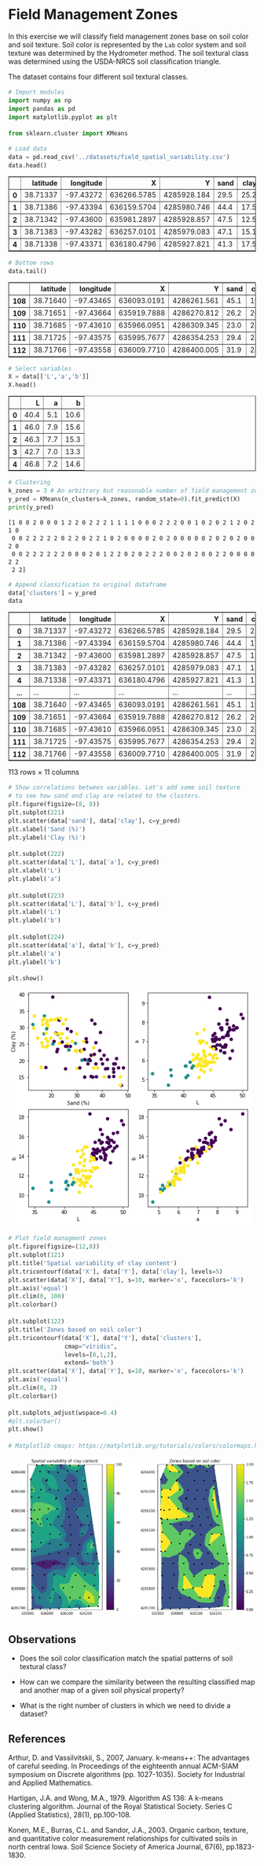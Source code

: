 # Field Management Zones

In this exercise we will classify field management zones base on soil color and soil texture. Soil color is represented by the `Lab` color system and soil texture was determined by the Hydrometer method. The soil textural class was determined using the USDA-NRCS soil classification triangle.

The dataset contains four different soil textural classes.


```python
# Import modules
import numpy as np
import pandas as pd
import matplotlib.pyplot as plt

from sklearn.cluster import KMeans

```


```python
# Load data
data = pd.read_csv('../datasets/field_spatial_variability.csv')
data.head()

```




<div>
<style scoped>
    .dataframe tbody tr th:only-of-type {
        vertical-align: middle;
    }

    .dataframe tbody tr th {
        vertical-align: top;
    }

    .dataframe thead th {
        text-align: right;
    }
</style>
<table border="1" class="dataframe">
  <thead>
    <tr style="text-align: right;">
      <th></th>
      <th>latitude</th>
      <th>longitude</th>
      <th>X</th>
      <th>Y</th>
      <th>sand</th>
      <th>clay</th>
      <th>L</th>
      <th>a</th>
      <th>b</th>
      <th>textural_class</th>
    </tr>
  </thead>
  <tbody>
    <tr>
      <th>0</th>
      <td>38.71337</td>
      <td>-97.43272</td>
      <td>636266.5785</td>
      <td>4285928.184</td>
      <td>29.5</td>
      <td>25.2</td>
      <td>40.4</td>
      <td>5.1</td>
      <td>10.6</td>
      <td>Loam</td>
    </tr>
    <tr>
      <th>1</th>
      <td>38.71386</td>
      <td>-97.43394</td>
      <td>636159.5704</td>
      <td>4285980.746</td>
      <td>44.4</td>
      <td>17.5</td>
      <td>46.0</td>
      <td>7.9</td>
      <td>15.6</td>
      <td>Loam</td>
    </tr>
    <tr>
      <th>2</th>
      <td>38.71342</td>
      <td>-97.43600</td>
      <td>635981.2897</td>
      <td>4285928.857</td>
      <td>47.5</td>
      <td>12.5</td>
      <td>46.3</td>
      <td>7.7</td>
      <td>15.3</td>
      <td>Loam</td>
    </tr>
    <tr>
      <th>3</th>
      <td>38.71383</td>
      <td>-97.43282</td>
      <td>636257.0101</td>
      <td>4285979.083</td>
      <td>47.1</td>
      <td>15.1</td>
      <td>42.7</td>
      <td>7.0</td>
      <td>13.3</td>
      <td>Loam</td>
    </tr>
    <tr>
      <th>4</th>
      <td>38.71338</td>
      <td>-97.43371</td>
      <td>636180.4796</td>
      <td>4285927.821</td>
      <td>41.3</td>
      <td>17.5</td>
      <td>46.8</td>
      <td>7.2</td>
      <td>14.6</td>
      <td>Loam</td>
    </tr>
  </tbody>
</table>
</div>




```python
# Bottom rows
data.tail()

```




<div>
<style scoped>
    .dataframe tbody tr th:only-of-type {
        vertical-align: middle;
    }

    .dataframe tbody tr th {
        vertical-align: top;
    }

    .dataframe thead th {
        text-align: right;
    }
</style>
<table border="1" class="dataframe">
  <thead>
    <tr style="text-align: right;">
      <th></th>
      <th>latitude</th>
      <th>longitude</th>
      <th>X</th>
      <th>Y</th>
      <th>sand</th>
      <th>clay</th>
      <th>L</th>
      <th>a</th>
      <th>b</th>
      <th>textural_class</th>
    </tr>
  </thead>
  <tbody>
    <tr>
      <th>108</th>
      <td>38.71640</td>
      <td>-97.43465</td>
      <td>636093.0191</td>
      <td>4286261.561</td>
      <td>45.1</td>
      <td>19.0</td>
      <td>46.6</td>
      <td>7.2</td>
      <td>14.8</td>
      <td>Loam</td>
    </tr>
    <tr>
      <th>109</th>
      <td>38.71651</td>
      <td>-97.43664</td>
      <td>635919.7888</td>
      <td>4286270.812</td>
      <td>26.2</td>
      <td>26.8</td>
      <td>42.5</td>
      <td>5.8</td>
      <td>11.5</td>
      <td>Loam</td>
    </tr>
    <tr>
      <th>110</th>
      <td>38.71685</td>
      <td>-97.43610</td>
      <td>635966.0951</td>
      <td>4286309.345</td>
      <td>23.0</td>
      <td>28.1</td>
      <td>42.9</td>
      <td>5.7</td>
      <td>11.5</td>
      <td>Clay loam</td>
    </tr>
    <tr>
      <th>111</th>
      <td>38.71725</td>
      <td>-97.43575</td>
      <td>635995.7677</td>
      <td>4286354.253</td>
      <td>29.4</td>
      <td>23.0</td>
      <td>44.4</td>
      <td>5.9</td>
      <td>11.9</td>
      <td>Loam</td>
    </tr>
    <tr>
      <th>112</th>
      <td>38.71766</td>
      <td>-97.43558</td>
      <td>636009.7710</td>
      <td>4286400.005</td>
      <td>31.9</td>
      <td>23.0</td>
      <td>45.0</td>
      <td>6.2</td>
      <td>12.8</td>
      <td>Loam</td>
    </tr>
  </tbody>
</table>
</div>




```python
# Select variables
X = data[['L','a','b']]
X.head()

```




<div>
<style scoped>
    .dataframe tbody tr th:only-of-type {
        vertical-align: middle;
    }

    .dataframe tbody tr th {
        vertical-align: top;
    }

    .dataframe thead th {
        text-align: right;
    }
</style>
<table border="1" class="dataframe">
  <thead>
    <tr style="text-align: right;">
      <th></th>
      <th>L</th>
      <th>a</th>
      <th>b</th>
    </tr>
  </thead>
  <tbody>
    <tr>
      <th>0</th>
      <td>40.4</td>
      <td>5.1</td>
      <td>10.6</td>
    </tr>
    <tr>
      <th>1</th>
      <td>46.0</td>
      <td>7.9</td>
      <td>15.6</td>
    </tr>
    <tr>
      <th>2</th>
      <td>46.3</td>
      <td>7.7</td>
      <td>15.3</td>
    </tr>
    <tr>
      <th>3</th>
      <td>42.7</td>
      <td>7.0</td>
      <td>13.3</td>
    </tr>
    <tr>
      <th>4</th>
      <td>46.8</td>
      <td>7.2</td>
      <td>14.6</td>
    </tr>
  </tbody>
</table>
</div>




```python
# Clustering
k_zones = 3 # An arbitrary but reasonable number of field management zones.
y_pred = KMeans(n_clusters=k_zones, random_state=0).fit_predict(X)
print(y_pred)

```

    [1 0 0 2 0 0 0 1 2 2 0 2 2 2 1 1 1 1 0 0 0 2 2 2 0 0 1 0 2 0 2 1 2 0 2 1 0
     0 0 2 2 2 2 2 0 2 2 0 2 2 1 0 2 0 0 0 0 2 0 2 0 0 0 0 0 2 0 2 0 2 0 0 2 0
     0 0 2 2 2 2 2 2 0 0 0 2 0 1 2 2 0 2 0 2 2 2 0 0 2 0 2 0 0 2 2 0 0 0 0 2 2
     2 2]



```python
# Append classification to original dataframe
data['clusters'] = y_pred
data

```




<div>
<style scoped>
    .dataframe tbody tr th:only-of-type {
        vertical-align: middle;
    }

    .dataframe tbody tr th {
        vertical-align: top;
    }

    .dataframe thead th {
        text-align: right;
    }
</style>
<table border="1" class="dataframe">
  <thead>
    <tr style="text-align: right;">
      <th></th>
      <th>latitude</th>
      <th>longitude</th>
      <th>X</th>
      <th>Y</th>
      <th>sand</th>
      <th>clay</th>
      <th>L</th>
      <th>a</th>
      <th>b</th>
      <th>textural_class</th>
      <th>clusters</th>
    </tr>
  </thead>
  <tbody>
    <tr>
      <th>0</th>
      <td>38.71337</td>
      <td>-97.43272</td>
      <td>636266.5785</td>
      <td>4285928.184</td>
      <td>29.5</td>
      <td>25.2</td>
      <td>40.4</td>
      <td>5.1</td>
      <td>10.6</td>
      <td>Loam</td>
      <td>1</td>
    </tr>
    <tr>
      <th>1</th>
      <td>38.71386</td>
      <td>-97.43394</td>
      <td>636159.5704</td>
      <td>4285980.746</td>
      <td>44.4</td>
      <td>17.5</td>
      <td>46.0</td>
      <td>7.9</td>
      <td>15.6</td>
      <td>Loam</td>
      <td>0</td>
    </tr>
    <tr>
      <th>2</th>
      <td>38.71342</td>
      <td>-97.43600</td>
      <td>635981.2897</td>
      <td>4285928.857</td>
      <td>47.5</td>
      <td>12.5</td>
      <td>46.3</td>
      <td>7.7</td>
      <td>15.3</td>
      <td>Loam</td>
      <td>0</td>
    </tr>
    <tr>
      <th>3</th>
      <td>38.71383</td>
      <td>-97.43282</td>
      <td>636257.0101</td>
      <td>4285979.083</td>
      <td>47.1</td>
      <td>15.1</td>
      <td>42.7</td>
      <td>7.0</td>
      <td>13.3</td>
      <td>Loam</td>
      <td>2</td>
    </tr>
    <tr>
      <th>4</th>
      <td>38.71338</td>
      <td>-97.43371</td>
      <td>636180.4796</td>
      <td>4285927.821</td>
      <td>41.3</td>
      <td>17.5</td>
      <td>46.8</td>
      <td>7.2</td>
      <td>14.6</td>
      <td>Loam</td>
      <td>0</td>
    </tr>
    <tr>
      <th>...</th>
      <td>...</td>
      <td>...</td>
      <td>...</td>
      <td>...</td>
      <td>...</td>
      <td>...</td>
      <td>...</td>
      <td>...</td>
      <td>...</td>
      <td>...</td>
      <td>...</td>
    </tr>
    <tr>
      <th>108</th>
      <td>38.71640</td>
      <td>-97.43465</td>
      <td>636093.0191</td>
      <td>4286261.561</td>
      <td>45.1</td>
      <td>19.0</td>
      <td>46.6</td>
      <td>7.2</td>
      <td>14.8</td>
      <td>Loam</td>
      <td>0</td>
    </tr>
    <tr>
      <th>109</th>
      <td>38.71651</td>
      <td>-97.43664</td>
      <td>635919.7888</td>
      <td>4286270.812</td>
      <td>26.2</td>
      <td>26.8</td>
      <td>42.5</td>
      <td>5.8</td>
      <td>11.5</td>
      <td>Loam</td>
      <td>2</td>
    </tr>
    <tr>
      <th>110</th>
      <td>38.71685</td>
      <td>-97.43610</td>
      <td>635966.0951</td>
      <td>4286309.345</td>
      <td>23.0</td>
      <td>28.1</td>
      <td>42.9</td>
      <td>5.7</td>
      <td>11.5</td>
      <td>Clay loam</td>
      <td>2</td>
    </tr>
    <tr>
      <th>111</th>
      <td>38.71725</td>
      <td>-97.43575</td>
      <td>635995.7677</td>
      <td>4286354.253</td>
      <td>29.4</td>
      <td>23.0</td>
      <td>44.4</td>
      <td>5.9</td>
      <td>11.9</td>
      <td>Loam</td>
      <td>2</td>
    </tr>
    <tr>
      <th>112</th>
      <td>38.71766</td>
      <td>-97.43558</td>
      <td>636009.7710</td>
      <td>4286400.005</td>
      <td>31.9</td>
      <td>23.0</td>
      <td>45.0</td>
      <td>6.2</td>
      <td>12.8</td>
      <td>Loam</td>
      <td>2</td>
    </tr>
  </tbody>
</table>
<p>113 rows × 11 columns</p>
</div>




```python
# Show correlations between variables. Let's add some soil texture
# to see how sand and clay are related to the clusters.
plt.figure(figsize=(8, 8))
plt.subplot(221)
plt.scatter(data['sand'], data['clay'], c=y_pred)
plt.xlabel('Sand (%)')
plt.ylabel('Clay (%)')

plt.subplot(222)
plt.scatter(data['L'], data['a'], c=y_pred)
plt.xlabel('L')
plt.ylabel('a')

plt.subplot(223)
plt.scatter(data['L'], data['b'], c=y_pred)
plt.xlabel('L')
plt.ylabel('b')

plt.subplot(224)
plt.scatter(data['a'], data['b'], c=y_pred)
plt.xlabel('a')
plt.ylabel('b')

plt.show()
```


![png](field_management_zones_files/field_management_zones_7_0.png)



```python
# Plot field managment zones
plt.figure(figsize=(12,8))
plt.subplot(121)
plt.title('Spatial variability of clay content')
plt.tricontourf(data['X'], data['Y'], data['clay'], levels=5)
plt.scatter(data['X'], data['Y'], s=10, marker='o', facecolors='k')
plt.axis('equal')
plt.clim(0, 100)
plt.colorbar()

plt.subplot(122)
plt.title('Zones based on soil color')
plt.tricontourf(data['X'], data['Y'], data['clusters'], 
                cmap="viridis", 
                levels=[0,1,2], 
                extend='both')
plt.scatter(data['X'], data['Y'], s=10, marker='o', facecolors='k')
plt.axis('equal')
plt.clim(0, 2)
plt.colorbar()

plt.subplots_adjust(wspace=0.4)
#plt.colorbar()
plt.show()

# Matplotlib cmaps: https://matplotlib.org/tutorials/colors/colormaps.html
```


![png](field_management_zones_files/field_management_zones_8_0.png)


## Observations

- Does the soil color classification match the spatial patterns of soil textural class?

- How can we compare the similarity between the resulting classified map and another map of a given soil physical property?

- What is the right number of clusters in which we need to divide a dataset?

## References

Arthur, D. and Vassilvitskii, S., 2007, January. k-means++: The advantages of careful seeding. In Proceedings of the eighteenth annual ACM-SIAM symposium on Discrete algorithms (pp. 1027-1035). Society for Industrial and Applied Mathematics.

Hartigan, J.A. and Wong, M.A., 1979. Algorithm AS 136: A k-means clustering algorithm. Journal of the Royal Statistical Society. Series C (Applied Statistics), 28(1), pp.100-108.

Konen, M.E., Burras, C.L. and Sandor, J.A., 2003. Organic carbon, texture, and quantitative color measurement relationships for cultivated soils in north central Iowa. Soil Science Society of America Journal, 67(6), pp.1823-1830.

